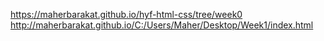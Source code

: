 https://maherbarakat.github.io/hyf-html-css/tree/week0
http://maherbarakat.github.io/C:/Users/Maher/Desktop/Week1/index.html
